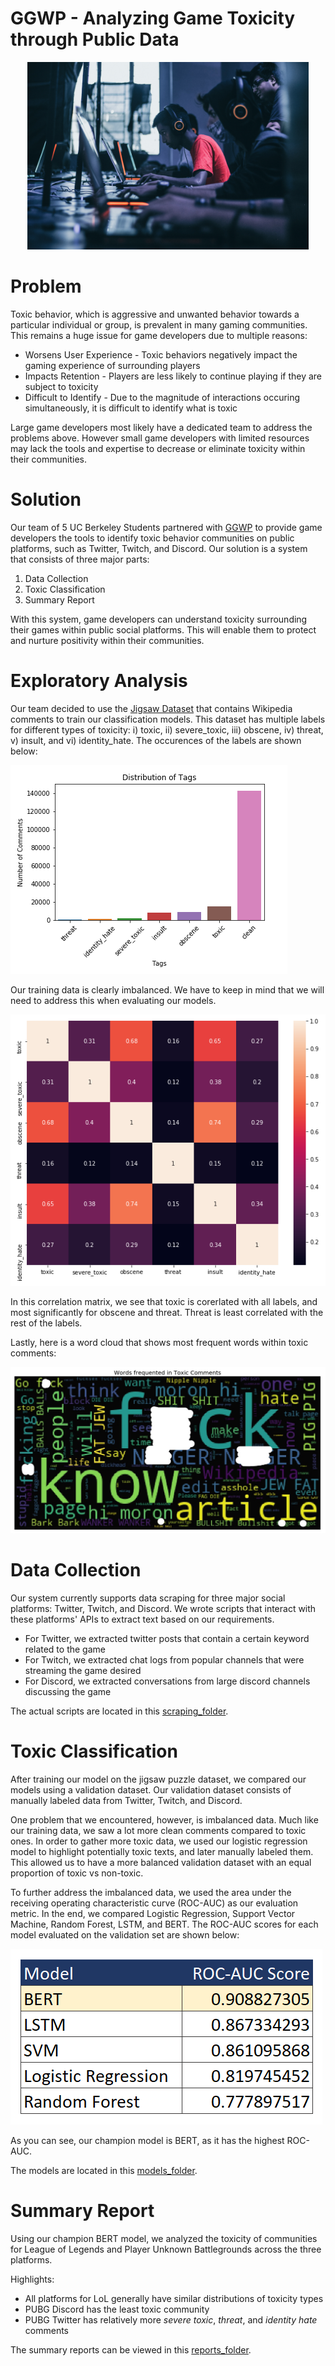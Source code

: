 # GGWP - Analyzing Game Toxicity through Public Data
<p align="center">
    <img src = "./images_figs/gamer.jpg" height=300>
</p>


# Problem

Toxic behavior, which is aggressive and unwanted behavior towards a particular individual or group, is prevalent in many gaming communities. This remains a huge issue for game developers due to multiple reasons:
* Worsens User Experience - Toxic behaviors negatively impact the gaming experience of surrounding players
* Impacts Retention - Players are less likely to continue playing if they are subject to toxicity
* Difficult to Identify - Due to the magnitude of interactions occuring simultaneously, it is difficult to identify what is toxic

Large game developers most likely have a dedicated team to address the problems above. However small game developers with limited resources may lack the tools and expertise to decrease or eliminate toxicity within their communities.

# Solution

Our team of 5 UC Berkeley Students partnered with [GGWP](https://www.ggwp.com/) to provide game developers the tools to identify toxic behavior communities on public platforms, such as Twitter, Twitch, and Discord. Our solution is a system that consists of three major parts:
1. Data Collection
2. Toxic Classification
3. Summary Report

With this system, game developers can understand toxicity surrounding their games within public social platforms. This will enable them to protect and nurture positivity within their communities. 

# Exploratory Analysis

Our team decided to use the [Jigsaw Dataset](https://www.kaggle.com/c/jigsaw-toxic-comment-classification-challenge/data) that contains Wikipedia comments to train our classification models. This dataset has multiple labels for different types of toxicity: i) toxic, ii) severe_toxic, iii) obscene, iv) threat, v) insult, and vi) identity_hate. The occurences of the labels are shown below:

![label_distribution](./images_figs/label_distribution.PNG)

Our training data is clearly imbalanced. We have to keep in mind that we will need to address this when evaluating our models.

![label_correlation](./images_figs/label_correlation.PNG)

In this correlation matrix, we see that toxic is corerlated with all labels, and most significantly for obscene and threat. Threat is least correlated with the rest of the labels.

Lastly, here is a word cloud that shows most frequent words within toxic comments:

![word_cloud](./images_figs/word_cloud.jpg)

# Data Collection

Our system currently supports data scraping for three major social platforms: Twitter, Twitch, and Discord. We wrote scripts that interact with these platforms' APIs to extract text based on our requirements. 

* For Twitter, we extracted twitter posts that contain a certain keyword related to the game
* For Twitch, we extracted chat logs from popular channels that were streaming the game desired
* For Discord, we extracted conversations from large discord channels discussing the game

The actual scripts are located in this [scraping_folder](https://github.com/pl2599/GGWP-Toxic-Behavior/tree/main/scraping).

# Toxic Classification

After training our model on the jigsaw puzzle dataset, we compared our models using a validation dataset. Our validation dataset consists of manually labeled data from Twitter, Twitch, and Discord. 

One problem that we encountered, however, is imbalanced data. Much like our training data, we saw a lot more clean comments compared to toxic ones. In order to gather more toxic data, we used our logistic regression model to highlight potentially toxic texts, and later manually labeled them. This allowed us to have a more balanced validation dataset with an equal proportion of toxic vs non-toxic.

To further address the imbalanced data, we used the area under the receiving operating characteristic curve (ROC-AUC) as our evaluation metric. In the end, we compared Logistic Regression, Support Vector Machine, Random Forest, LSTM, and BERT. The ROC-AUC scores for each model evaluated on the validation set are shown below:

![model_results](./images_figs/models.PNG)

As you can see, our champion model is BERT, as it has the highest ROC-AUC. 

The models are located in this [models_folder](https://github.com/pl2599/GGWP-Toxic-Behavior/tree/main/models).

# Summary Report

Using our champion BERT model, we analyzed the toxicity of communities for League of Legends and Player Unknown Battlegrounds across the three platforms. 

Highlights:
* All platforms for LoL generally have similar distributions of toxicity types
* PUBG Discord has the least toxic community
* PUBG Twitter has relatively more _severe toxic_, _threat_, and _identity hate_ comments

The summary reports can be viewed in this [reports_folder](https://github.com/pl2599/GGWP-Toxic-Behavior/tree/main/reports).